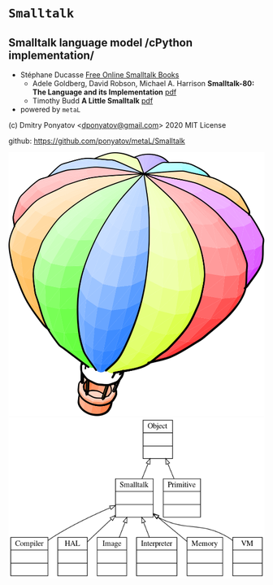 
#  `Smalltalk`
## Smalltalk language model /cPython implementation/

* Stéphane Ducasse [Free Online Smalltalk Books](http://stephane.ducasse.free.fr/FreeBooks.html)
  * Adele Goldberg, David Robson, Michael A. Harrison
    **Smalltalk-80: The Language and its Implementation**
    [pdf](http://stephane.ducasse.free.fr/FreeBooks/BlueBook/Bluebook.pdf)
  * Timothy Budd
    **A Little Smalltalk**
    [pdf](http://sdmeta.gforge.inria.fr/FreeBooks/LittleSmalltalk/ALittleSmalltalk.pdf)
* powered by `metaL`

(c) Dmitry Ponyatov <<dponyatov@gmail.com>> 2020 MIT License

github: https://github.com/ponyatov/metaL/Smalltalk

![](doc/logo.svg)
![](doc/classes_Smalltalk.png)